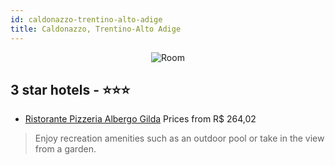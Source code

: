 ```yaml
---
id: caldonazzo-trentino-alto-adige
title: Caldonazzo, Trentino-Alto Adige
---
```


<center><img src="https://i.travelapi.com/hotels/28000000/27600000/27598300/27598207/d3c637e6_z.jpg" alt="Room" /></center>


##  3 star hotels - ⭐️⭐️⭐️

-    [Ristorante Pizzeria Albergo Gilda](https://us.hurb.com/hotels/caldonazzo/ristorante-pizzeria-albergo-gilda-JNP-JP258429?cmp=18055) Prices from R$ 264,02
   > Enjoy recreation amenities such as an outdoor pool or take in the view from a garden.
